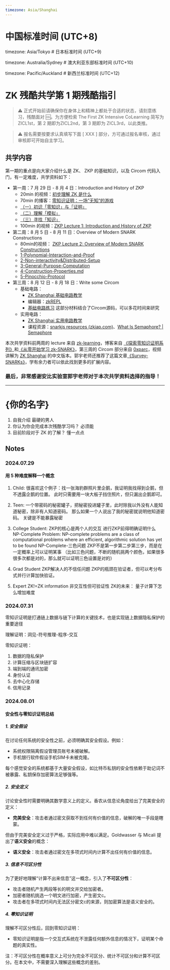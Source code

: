```yaml
---
timezone: Asia/Shanghai
---
```


 # 中国标准时间 (UTC+8)

timezone: Asia/Tokyo # 日本标准时间 (UTC+9)

timezone: Australia/Sydney # 澳大利亚东部标准时间 (UTC+10)

timezone: Pacific/Auckland # 新西兰标准时间 (UTC+12)

# ZK 残酷共学第 1 期残酷指引

> ⚠️ 正式开始前请确保你在身体上和精神上都处于合适的状态，请刻意练习，残酷面对 🆒。为方便检索 The First ZK Intensive CoLearning 简写为 ZICL1st，第 2 期即为ZICL2nd，第 3 期即为 ZICL3rd，以此类推。

> ⚠️ 报名需要按要求认真填写下面 [ XXX ] 部分，方可通过报名审核，通过审核即可开始自主学习。

## 共学内容

第一期的重点是向大家介绍什么是 ZK、 ZKP 的基础知识，以及 Circom 代码入门，有一定难度，共学资料如下：

- 第一周：7 月 29 日 - 8 月 4 日：Introduction and History of ZKP
    - 20min 的视频：[初步理解 ZK 是什么](https://www.youtube.com/watch?v=fOGdb1CTu5c)
    - 70min 的播客：[零知识证明：一场”无知“的游戏](https://www.xiaoyuzhoufm.com/episode/6672a76bb6a8412729e0b103)
    - [（一）初识「零知识」与「证明」](https://learn.z2o-k7e.world/zkp-intro/1/zkp-back.html)
    - [（二）理解「模拟」](https://learn.z2o-k7e.world/zkp-intro/2/zkp-simu.html)
    - [（三）寻找「知识」](https://learn.z2o-k7e.world/zkp-intro/3/zkp-pok.html)
    - 100min 的视频：[ZKP Lecture 1: Introduction and History of ZKP](https://www.youtube.com/watch?v=uchjTIlPzFo)
- 第二周：8 月 5 日 - 8 月 11 日：Overview of Modern SNARK Constructions
    - 80min的视频： [ZKP Lecture 2: Overview of Modern SNARK Constructions](https://www.youtube.com/watch?v=bGEXYpt3sj0)
    - [1-Polynomial-Interaction-and-Proof](https://learn.z2o-k7e.world/zk-snarks/1-Polynomial-Interaction-and-Proof.html)
    - [2-Non-interactivity&Distributed-Setup](https://learn.z2o-k7e.world/zk-snarks/2-Non-interactivity&Distributed-Setup.html)
    - [3-General-Purpose-Computation](https://learn.z2o-k7e.world/zk-snarks/3-General-Purpose-Computation.html)
    - [4-Construction-Properties.md](https://learn.z2o-k7e.world/zk-snarks/4-Construction-Properties.html)
    - [5-Pinocchio-Protocol](https://learn.z2o-k7e.world/zk-snarks/5-Pinocchio-Protocol.html)
- 第三周：8 月 12 日 - 8 月 18 日：Write some Circom
    - 基础电路：
        - [ZK Shanghai 基础电路教学](https://www.youtube.com/watch?v=CTJ1JkYLiyw&ab_channel=SutuLabs)
        - 编辑器：[zkREPL](https://zkrepl.dev/)
        - [基础电路练习](https://github.com/wenjin1997/zkshanghai-workshop/blob/main/lecture2-homework.md) 这部分材料结合了Circom源码，可以多花时间来研究
    - 实用电路：
        - [ZK Shanghai 实用电路教学](https://www.youtube.com/watch?v=smJz5RdY0Nc)
        - 课程资源：[snarkjs resources (zkiap.com)](https://zkiap.com/snarkjs)、[What Is Semaphore? | Semaphore](https://docs.semaphore.pse.dev/)

本次共学资料前两周的 lecture 来自 [zk-learning](https://zk-learning.org/)，博客来自 [《探索零知识证明系列》](https://learn.z2o-k7e.world/zkp-intro/toc.html)和[《从零开始学习 zk-SNARK》](https://learn.z2o-k7e.world/zk-snarks/toc.html)，第三周的 Circom 部分来自 [0xparc](https://zkiap.com/)，视频讲解为 [ZK Shanghai](https://zkshanghai.xyz/) 的中文版本。郭宇老师还推荐了这篇文章[《Survey-SNARKs》](https://www.di.ens.fr/~nitulesc/files/Survey-SNARKs.pdf)，学有余力者可以依此找到更多的扩展内容。

### **最后，非常感谢安比实验室郭宇老师对于本次共学资料选择的指导！**

---

# {你的名字}
1. 自我介绍
最硬的男人
2. 你认为你会完成本次残酷学习吗？
必须能
3. 目前阶段对于 ZK 的了解？
懂一点点  

## Notes

<!-- Content_START -->

### 2024.07.29
#### 用 5 种难度解释一个概念

1. Child:
很喜欢这个例子：找一张海豹群照片里企鹅，我证明我找得到企鹅，但不透露企鹅的位置。
此时只需要用一块大板子挡住照片，但只漏出企鹅即可。

2. Teen:
一个带密码的秘密罐子，把秘密投进罐子里，此时除我以外没有人能知道秘密，除非有人知道密码。
那么如果一个人说出了我的秘密就说明他知道密码。 
关键是不能暴露秘密

3. College Student:
ZKP的核心是两个人的交互
进行ZKP前得明确证明什么
NP-Complete Problem: NP-complete problems are a class of computational problems where an efficient, algorithmic solution has yet to be found
NP-Complete-三色问题
ZKP不是第一步第二步第三步，而是在一定概率上可以证明某事
（比如三色问题，不断的随机挑两个颜色，如果很多很多次都是对的，那么就可以证明三色设置是对的）

4. Grad Student 
ZKP解决人的不信任问题
ZKP的瓶颈在验证者，但可以考分布式并行计算加快验证。

5. Expert
ZK!=ZK information
非交互性但可验证性
ZK的未来：
量子计算下怎么增加难度

### 2024.07.31
零知识证明是打通链上数据与链下计算的关键技术，也是实现链上数据隐私保护的重要途径

理解证明：洞见-符号推理-程序-交互

零知识证明：
1. 数据的隐私保护
2. 计算压缩与区块链扩容
3. 端到端的通讯加密
4. 身份认证
5. 去中心化存储
6. 信用记录

### 2024.08.01
#### 安全性与零知识证明总结

##### 1. 安全假设

在讨论任何系统的安全性之前，必须明确其安全假设。例如：
- 系统权限隔离假设管理员账号未被破解。
- 手机银行软件假设手机SIM卡未被克隆。

每个感觉安全的系统都基于大量安全假设，如比特币私钥的安全性依赖于助记词不被暴露、私钥保存加密算法足够强等。

##### 2. 安全定义

讨论安全性时需要明确其数学意义上的定义。香农从信息论角度给出了完美安全的定义：
- **完美安全**：攻击者通过密文获取不到任何有价值的信息，破解的唯一手段是瞎蒙。

但由于完美安全定义过于严格，实际应用中难以满足。Goldwasser 与 Micali 提出了**语义安全**的概念：
- **语义安全**：攻击者通过密文在多项式时间内计算不出任何有价值的信息。

##### 3. 信息不可区分性

为了更好地理解“计算不出来信息”这一概念，引入了**不可区分性**：
- 攻击者随机产生两段等长的明文并交给加密者。
- 加密者随机挑选一个明文进行加密，产生密文c。
- 攻击者在多项式时间内无法区分密文c的来源，则加密算法是语义安全的。

##### 4. 零知识证明

理解不可区分性后，回到零知识证明：
- 零知识证明是指一个交互式系统在不泄露任何额外信息的情况下，证明某个命题的真实性。

注：不可区分性在概率意义上可分为完全不可区分、统计不可区分和计算不可区分。在本文中，不需要深入理解这些概念的差别。

<!-- Content_END -->
